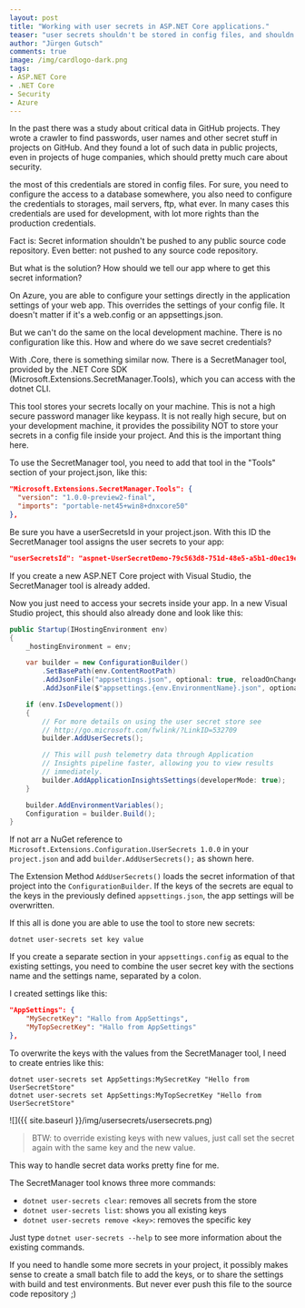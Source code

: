 ```yaml
--- 
layout: post
title: "Working with user secrets in ASP.​NET Core applications."
teaser: "user secrets shouldn't be stored in config files, and shouldn't be pushed to any source code repository. The SecretManager is a tool, that helps you to manage and use your secrets without saving them in a file inside your project."
author: "Jürgen Gutsch"
comments: true
image: /img/cardlogo-dark.png
tags: 
- ASP.​NET Core
- .NET Core
- Security
- Azure
---
```


In the past there was a study about critical data in GitHub projects. They wrote a crawler to find passwords, user names and other secret stuff in projects on GitHub. And they found a lot of such data in public projects, even in projects of huge companies, which should pretty much care about security. 

the most of this credentials are stored in config files. For sure, you need to configure the access to a database somewhere, you also need to configure the credentials to storages, mail servers, ftp, what ever. In many cases this credentials are used for development, with lot more rights than the production credentials.

Fact is: Secret information shouldn't be pushed to any public source code repository. Even better: not pushed to any source code repository.

But what is the solution? How should we tell our app where to get this secret information?

On Azure, you are able to configure your settings directly in the application settings of your web app. This overrides the settings of your config file. It doesn't matter if it's a web.config or an appsettings.json.

But we can't do the same on the local development machine. There is no configuration like this. How and where do we save secret credentials?

With .Core, there is something similar now. There is a SecretManager tool, provided by the .NET Core SDK (Microsoft.Extensions.SecretManager.Tools), which you can access with the dotnet CLI. 

This tool stores your secrets locally on your machine. This is not a high secure password manager like keypass. It is not really high secure, but on your development machine, it provides the possibility NOT to store your secrets in a config file inside your project. And this is the important thing here.

To use the SecretManager tool, you need to add that tool in the "Tools" section of your project.json, like this:

~~~ json
"Microsoft.Extensions.SecretManager.Tools": {
  "version": "1.0.0-preview2-final",
  "imports": "portable-net45+win8+dnxcore50"
},
~~~

Be sure you have a userSecretsId in your project.json. With this ID the SecretManager tool assigns the user secrets to your app:

~~~ json
"userSecretsId": "aspnet-UserSecretDemo-79c563d8-751d-48e5-a5b1-d0ec19e5d2b0",
~~~

If you create a new ASP.NET Core project with Visual Studio, the SecretManager tool is already added. 

Now you just need to access your secrets inside your app. In a new Visual Studio project, this should also already done and look like this:

~~~ csharp
public Startup(IHostingEnvironment env)
{
    _hostingEnvironment = env;

    var builder = new ConfigurationBuilder()
        .SetBasePath(env.ContentRootPath)
        .AddJsonFile("appsettings.json", optional: true, reloadOnChange: true)
        .AddJsonFile($"appsettings.{env.EnvironmentName}.json", optional: true);

    if (env.IsDevelopment())
    {
        // For more details on using the user secret store see 
        // http://go.microsoft.com/fwlink/?LinkID=532709
        builder.AddUserSecrets();

        // This will push telemetry data through Application 
        // Insights pipeline faster, allowing you to view results 
        // immediately.
        builder.AddApplicationInsightsSettings(developerMode: true);
    }

    builder.AddEnvironmentVariables();
    Configuration = builder.Build();
}
~~~

If not arr a NuGet reference to `Microsoft.Extensions.Configuration.UserSecrets 1.0.0` in your `project.json` and add `builder.AddUserSecrets();` as shown here.


The Extension Method `AddUserSecrets()` loads the secret information of that project into the `ConfigurationBuilder`. If the keys of the secrets are equal to the keys in the previously defined `appsettings.json`, the app settings will be overwritten.

If this all is done you are able to use the tool to store new secrets:

~~~ batch
dotnet user-secrets set key value
~~~

If you create a separate section in your `appsettings.config` as equal to the existing settings, you need to combine the user secret key with the sections name and the settings name, separated by a colon.

I created settings like this:

~~~ json
"AppSettings": {
    "MySecretKey": "Hallo from AppSettings",
    "MyTopSecretKey": "Hallo from AppSettings"
},
~~~

To overwrite the keys with the values from the SecretManager tool, I need to create entries like this:

~~~ batch
dotnet user-secrets set AppSettings:MySecretKey "Hello from UserSecretStore"
dotnet user-secrets set AppSettings:MyTopSecretKey "Hello from UserSecretStore"
~~~

![]({{ site.baseurl }}/img/usersecrets/usersecrets.png)

> BTW: to override existing keys with new values, just call set the secret again with the same key and the new value.

This way to handle secret data works pretty fine for me. 

The SecretManager tool knows three more commands:
- `dotnet user-secrets clear`: removes all secrets from the store
- `dotnet user-secrets list`: shows you all existing keys
- `dotnet user-secrets remove <key>`: removes the specific key

Just type `dotnet user-secrets --help` to see more information about the existing commands.

If you need to handle some more secrets in your project, it possibly makes sense to create a small batch file to add the keys, or to share the settings with build and test environments. But never ever push this file to the source code repository ;)